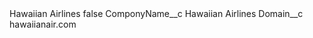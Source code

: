 <?xml version="1.0" encoding="UTF-8"?>
<CustomMetadata xmlns="http://soap.sforce.com/2006/04/metadata" xmlns:xsi="http://www.w3.org/2001/XMLSchema-instance" xmlns:xsd="http://www.w3.org/2001/XMLSchema">
    <label>Hawaiian Airlines</label>
    <protected>false</protected>
    <values>
        <field>ComponyName__c</field>
        <value xsi:type="xsd:string">Hawaiian Airlines</value>
    </values>
    <values>
        <field>Domain__c</field>
        <value xsi:type="xsd:string">hawaiianair.com</value>
    </values>
</CustomMetadata>

